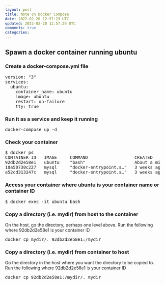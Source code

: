```yaml
---           
layout: post
title: Note on Docker Compose
date: 2022-02-20 12:57:29 UTC
updated: 2022-02-20 12:57:29 UTC
comments: true
categories:
---
```


<h2>Spawn a docker container running ubuntu</h2>

<h3>Create a docker-compose.yml file</h3>
<pre>
version: "3"
services:
  ubuntu:
    container_name: ubuntu
    image: ubuntu
    restart: on-failure
    tty: true
</pre>

<h3>Run it as a service and keep it running</h3>
<pre>
docker-compose up -d
</pre>

<h3>Check your container</h3>
<pre>
$ docker ps
CONTAINER ID   IMAGE     COMMAND                  CREATED              STATUS              PORTS                               NAMES
92db2d2e58e1   ubuntu    "bash"                   About a minute ago   Up About a minute                                       ubuntu
10a50730c227   mysql     "docker-entrypoint.s…"   3 weeks ago          Up About an hour    33060/tcp, 0.0.0.0:3308->3306/tcp   database-db-1
a52cd313247c   mysql     "docker-entrypoint.s…"   3 weeks ago          Up About an hour    33060/tcp, 0.0.0.0:3307->3306/tcp   weddapp-db-1
</pre>

<h3>Access your container where ubuntu is your container name or container ID</h3>
<pre>
$ docker exec -it ubuntu bash
</pre>

<h3>Copy a directory (i.e. mydir) from host to the container</h3>
On the host, go the directory, perhaps one level above.
Run the following where 92db2d2e58e1 is your container ID
<pre>
docker cp mydir/. 92db2d2e58e1:/mydir
</pre>


<h3>Copy a directory (i.e. mydir) from container to host</h3>
Go the directory in the host where you want the directory to be copied to.
Run the following where 92db2d2e58e1 is your container ID
<pre>
docker cp 92db2d2e58e1:/mydir/. mydir
</pre>
